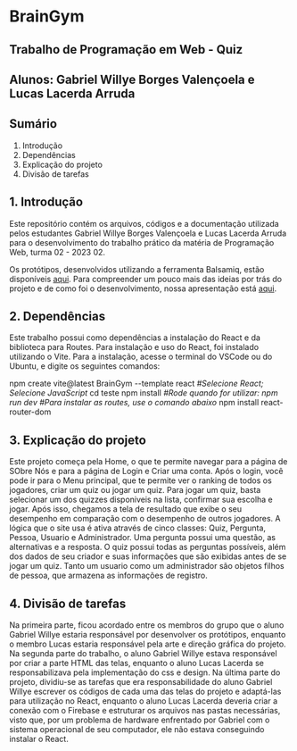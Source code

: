 # BrainGym
## Trabalho de Programação em Web - Quiz
## Alunos: Gabriel Willye Borges Valençoela e Lucas Lacerda Arruda

## Sumário

1. Introdução
2. Dependências
3. Explicação do projeto
4. Divisão de tarefas

## 1. Introdução

Este repositório contém os arquivos, códigos e a documentação utilizada pelos estudantes Gabriel Willye Borges Valençoela e Lucas Lacerda Arruda para o desenvolvimento do trabalho prático da matéria de Programação Web, turma 02 - 2023 02.

Os protótipos, desenvolvidos utilizando a ferramenta Balsamiq, estão disponíveis [aqui](Protótipos/Balsamiq/). Para compreender um pouco mais das ideias por trás do projeto e de como foi o desenvolvimento, nossa apresentação está [aqui](https://drive.google.com/file/d/1MI1FDUqTAkcOOQhNsP7k7KuNEE0hRh2C/view?usp=sharing).

## 2. Dependências

Este trabalho possui como dependências a instalação do React e da biblioteca para Routes. Para instalação e uso do React, foi instalado utilizando o Vite. Para a instalação, acesse o terminal do VSCode ou do Ubuntu, e digite os seguintes comandos:

npm create vite@latest BrainGym --template react
*#Selecione React; Selecione JavaScript*
cd teste
npm install
*#Rode quando for utilizar: npm run dev*
*#Para instalar as routes, use o comando abaixo*
npm install react-router-dom

## 3. Explicação do projeto

Este projeto começa pela Home, o que te permite navegar para a página de SObre Nós e para a página de Login e Criar uma conta. Após o login, você pode ir para o Menu principal, que te permite ver o ranking de todos os jogadores, criar um quiz ou jogar um quiz. Para jogar um quiz, basta selecionar um dos quizzes disponiveis na lista, confirmar sua escolha e jogar. Após isso, chegamos a tela de resultado que exibe o seu desempenho em comparação com o desempenho de outros jogadores.
A lógica que o site usa é ativa através de cinco classes: Quiz, Pergunta, Pessoa, Usuario e Administrador. Uma pergunta possui uma questão, as alternativas e a resposta. O quiz possui todas as perguntas possíveis, além dos dados de seu criador e suas informações que são exibidas antes de se jogar um quiz. Tanto um usuario como um administrador são objetos filhos de pessoa, que armazena as informações de registro. 

## 4. Divisão de tarefas

Na primeira parte, ficou acordado entre os membros do grupo que o aluno Gabriel Willye estaria responsável por desenvolver os protótipos, enquanto o membro Lucas estaria responsável pela arte e direção gráfica do projeto. Na segunda parte do trabalho, o aluno Gabriel Willye estava responsável por criar a parte HTML das telas, enquanto o aluno Lucas Lacerda se responsabilizava pela implementação do css e design. Na última parte do projeto, dividiu-se as tarefas que era responsabilidade do aluno Gabriel Willye escrever os códigos de cada uma das telas do projeto e adaptá-las para utilização no React, enquanto o aluno Lucas Lacerda deveria criar a conexão com o Firebase e estruturar os arquivos nas pastas necessárias, visto que, por um problema de hardware enfrentado por Gabriel com o sistema operacional de seu computador, ele não estava conseguindo instalar o React. 